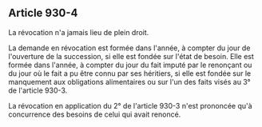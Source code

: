 Article 930-4
----
La révocation n'a jamais lieu de plein droit.

La demande en révocation est formée dans l'année, à compter du jour de
l'ouverture de la succession, si elle est fondée sur l'état de besoin. Elle est
formée dans l'année, à compter du jour du fait imputé par le renonçant ou du
jour où le fait a pu être connu par ses héritiers, si elle est fondée sur le
manquement aux obligations alimentaires ou sur l'un des faits visés au 3° de
l'article 930-3.

La révocation en application du 2° de l'article 930-3 n'est prononcée qu'à
concurrence des besoins de celui qui avait renoncé.
